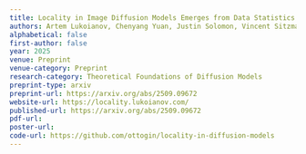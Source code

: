 ```yaml
---
title: Locality in Image Diffusion Models Emerges from Data Statistics
authors: Artem Lukoianov, Chenyang Yuan, Justin Solomon, Vincent Sitzmann
alphabetical: false
first-author: false
year: 2025
venue: Preprint
venue-category: Preprint
research-category: Theoretical Foundations of Diffusion Models
preprint-type: arxiv
preprint-url: https://arxiv.org/abs/2509.09672
website-url: https://locality.lukoianov.com/
published-url: https://arxiv.org/abs/2509.09672
pdf-url:
poster-url:
code-url: https://github.com/ottogin/locality-in-diffusion-models
---
```

